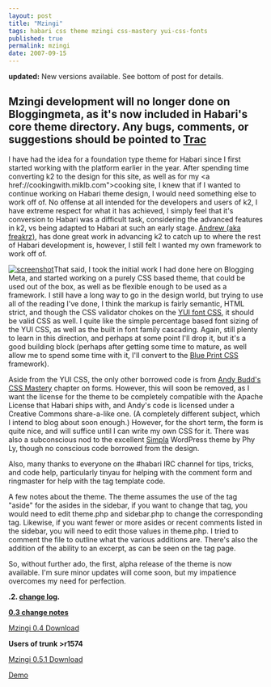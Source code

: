 ```yaml
---
layout: post
title: "Mzingi"
tags: habari css theme mzingi css-mastery yui-css-fonts
published: true
permalink: mzingi
date: 2007-09-15
---
```


<strong>updated:</strong> New versions available.  See bottom of post for details.
<strong><h2>Mzingi development will no longer done on Bloggingmeta, as it's now included in Habari's core theme directory.  Any bugs, comments, or suggestions should be pointed to <a href="http://trac.habariproject.org/habari">Trac</a></h2></strong>

I have had the idea for a foundation type theme for Habari since I first started working with the platform earlier in the year.  After spending time converting k2 to the design for this site, as well as for my <a href://cookingwith.miklb.com">cooking site</a>, I knew that if I wanted to continue working on Habari theme design, I would need something else to work off of.  No offense at all intended for the developers and users of k2, I have extreme respect for what it has achieved, I simply feel that it's conversion to Habari was a difficult task, considering the advanced features in k2, vs being adapted to Habari at such an early stage.  <a href="http://andrewdasilva.com/">Andrew (aka freakrz)</a>, has done great work in advancing k2 to catch up to where the rest of Habari development is, however, I still felt I wanted my own framework to work off of.

<a href="http://miklb.com/user/images/mzingi_screenshot.jpg"><img src="http://miklb.com/user/images/screenshot_thumb.jpg" class="left" alt="screenshot"></a>That said, I took the initial work I had done here on Blogging Meta, and started working on a purely CSS based theme, that could be used out of the box, as well as be flexible enough to be used as a framework.  I still have a long way to go in the design world, but trying to use all of the reading I've done, I think the markup is fairly semantic, HTML strict, and though the CSS validator chokes on the <a href="http://developer.yahoo.com/yui/fonts/">YUI font CSS</a>, it should be valid CSS as well.  I quite like the simple percentage based font sizing of the YUI CSS, as well as the built in font family cascading.  Again, still plenty to learn in this direction, and perhaps at some point I'll drop it, but it's a good building block (perhaps after getting some time to mature, as well allow me to spend some time with it, I'll convert to the <a href="http://code.google.com/p/blueprintcss/">Blue Print CSS</a> framework).
<!--more-->
Aside from the YUI CSS, the only other borrowed code is from <a href="http://andybudd.com">Andy Budd's</a> <a href="http://www.cssmastery.com/">CSS Mastery</a> chapter on forms.  However, this will soon be removed, as I want the license for the theme to be completely compatible with the Apache License that Habari ships with, and Andy's code is licensed under a Creative Commons share-a-like one. (A completely different subject, which I intend to blog about soon enough.)  However, for the short term, the form is quite nice, and will suffice until I can write my own CSS for it.  There was also a subconscious nod to the excellent <a href="http://ifelse.co.uk/simpla">Simpla</a> WordPress theme by Phy Ly, though no conscious code borrowed from the design.

Also, many thanks to everyone on the #habari IRC channel for tips, tricks, and code help, particularly tinyau for helping with the comment form and ringmaster for help with the tag template code.

A few notes about the theme.  The theme assumes the use of the tag "aside" for the asides in the sidebar, if you want to change that tag, you would need to edit theme.php and sidebar.php to change the corresponding tag.  Likewise, if you want fewer or more asides or recent comments listed in the sidebar, you will need to edit those values in theme.php.  I tried to comment the file to outline what the various additions are.  There's also the addition of the ability to an excerpt, as can be seen on the tag page.

So, without further ado, the first, alpha release of the theme is now available.  I'm sure minor updates will come soon, but my impatience overcomes my need for perfection.

<strong>.2.  <a href="/mzingi-2">change log</a>.</strong>

<strong><a href="/mzingi-0-3/">0.3 change notes</a></strong>

<a href="http://miklb.com/user/downloads/mzingi_0.4.zip">Mzingi 0.4 Download</a>

<strong>Users of trunk >r1574</strong>

<a href="http://miklb.com/user/downloads/mzingi_0.5.1.zip">Mzingi 0.5.1 Download</a>


<a href="http://themes.bloggingmetat.com">Demo</a>

